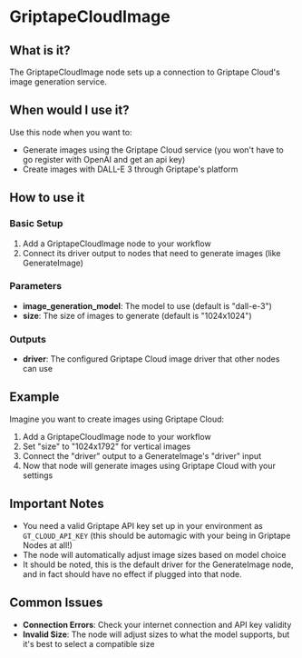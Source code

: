 # GriptapeCloudImage

## What is it?

The GriptapeCloudImage node sets up a connection to Griptape Cloud's image generation service.

## When would I use it?

Use this node when you want to:

- Generate images using the Griptape Cloud service (you won't have to go register with OpenAI and get an api key)
- Create images with DALL-E 3 through Griptape's platform

## How to use it

### Basic Setup

1. Add a GriptapeCloudImage node to your workflow
1. Connect its driver output to nodes that need to generate images (like GenerateImage)

### Parameters

- **image_generation_model**: The model to use (default is "dall-e-3")
- **size**: The size of images to generate (default is "1024x1024")

### Outputs

- **driver**: The configured Griptape Cloud image driver that other nodes can use

## Example

Imagine you want to create images using Griptape Cloud:

1. Add a GriptapeCloudImage node to your workflow
1. Set "size" to "1024x1792" for vertical images
1. Connect the "driver" output to a GenerateImage's "driver" input
1. Now that node will generate images using Griptape Cloud with your settings

## Important Notes

- You need a valid Griptape API key set up in your environment as `GT_CLOUD_API_KEY` (this should be automagic with your being in Griptape Nodes at all!)
- The node will automatically adjust image sizes based on model choice
- It should be noted, this is the default driver for the GenerateImage node, and in fact should have no effect if plugged into that node.

## Common Issues

- **Connection Errors**: Check your internet connection and API key validity
- **Invalid Size**: The node will adjust sizes to what the model supports, but it's best to select a compatible size